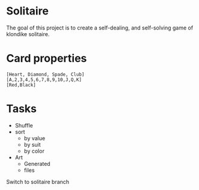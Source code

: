 # **Solitaire**

The goal of this project is to create a self-dealing, and self-solving game of klondike solitaire.

# Card properties
	[Heart, Diamond, Spade, Club]
	[A,2,3,4,5,6,7,8,9,10,J,Q,K]
	[Red,Black]

# Tasks
* Shuffle
* sort
  * by value
  * by suit
  * by color
* Art
  * Generated
  * files

Switch to solitaire branch
